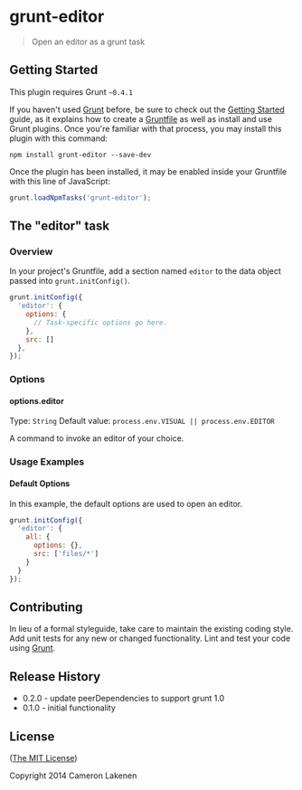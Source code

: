 # grunt-editor

> Open an editor as a grunt task

## Getting Started
This plugin requires Grunt `~0.4.1`

If you haven't used [Grunt](http://gruntjs.com/) before, be sure to check out the [Getting Started](http://gruntjs.com/getting-started) guide, as it explains how to create a [Gruntfile](http://gruntjs.com/sample-gruntfile) as well as install and use Grunt plugins. Once you're familiar with that process, you may install this plugin with this command:

```shell
npm install grunt-editor --save-dev
```

Once the plugin has been installed, it may be enabled inside your Gruntfile with this line of JavaScript:

```js
grunt.loadNpmTasks('grunt-editor');
```

## The "editor" task

### Overview
In your project's Gruntfile, add a section named `editor` to the data object passed into `grunt.initConfig()`.

```js
grunt.initConfig({
  'editor': {
    options: {
      // Task-specific options go here.
    },
    src: []
  },
});
```

### Options

#### options.editor
Type: `String`
Default value: `process.env.VISUAL || process.env.EDITOR`

A command to invoke an editor of your choice.

### Usage Examples

#### Default Options
In this example, the default options are used to open an editor.

```js
grunt.initConfig({
  'editor': {
    all: {
      options: {},
      src: ['files/*']
    }
  }
});
```


## Contributing
In lieu of a formal styleguide, take care to maintain the existing coding style. Add unit tests for any new or changed functionality. Lint and test your code using [Grunt](http://gruntjs.com/).

## Release History

- 0.2.0 - update peerDependencies to support grunt 1.0
- 0.1.0 - initial functionality


## License

([The MIT License](LICENSE))

Copyright 2014 Cameron Lakenen
